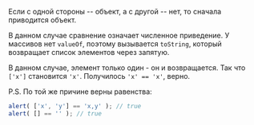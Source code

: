 Если с одной стороны -- объект, а с другой -- нет, то сначала приводится объект.

В данном случае сравнение означает численное приведение. У массивов нет `valueOf`, поэтому вызывается `toString`, который возвращает список элементов через запятую.

В данном случае, элемент только один - он и возвращается. Так что `['x']` становится `'x'`. Получилось `'x' == 'x'`, верно.

P.S.
По той же причине верны равенства:

```js run
alert( ['x', 'y'] == 'x,y' ); // true
alert( [] == '' ); // true
```

